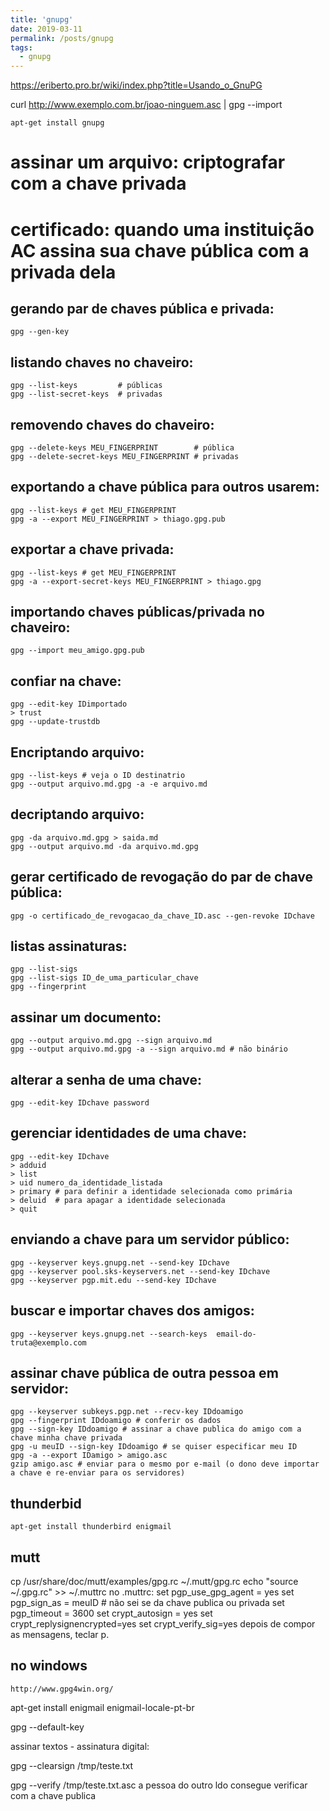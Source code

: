 ```yaml
---
title: 'gnupg'
date: 2019-03-11
permalink: /posts/gnupg
tags:
  - gnupg
---
```



https://eriberto.pro.br/wiki/index.php?title=Usando_o_GnuPG

curl http://www.exemplo.com.br/joao-ninguem.asc | gpg --import    

    apt-get install gnupg

# assinar um arquivo: criptografar com a chave privada
# certificado: quando uma instituição AC assina sua chave pública com a privada dela


## gerando par de chaves pública e privada:
 
    gpg --gen-key

## listando chaves no chaveiro:
    
    gpg --list-keys         # públicas
    gpg --list-secret-keys  # privadas

## removendo chaves do chaveiro:

    gpg --delete-keys MEU_FINGERPRINT        # pública
    gpg --delete-secret-keys MEU_FINGERPRINT # privadas

## exportando a chave pública para outros usarem:

    gpg --list-keys # get MEU_FINGERPRINT
    gpg -a --export MEU_FINGERPRINT > thiago.gpg.pub

## exportar a chave privada:

    gpg --list-keys # get MEU_FINGERPRINT
    gpg -a --export-secret-keys MEU_FINGERPRINT > thiago.gpg

## importando chaves públicas/privada no chaveiro:

    gpg --import meu_amigo.gpg.pub

## confiar na chave:

    gpg --edit-key IDimportado
    > trust
    gpg --update-trustdb

## Encriptando arquivo: 

    gpg --list-keys # veja o ID destinatrio
    gpg --output arquivo.md.gpg -a -e arquivo.md
 
## decriptando arquivo:

    gpg -da arquivo.md.gpg > saida.md
    gpg --output arquivo.md -da arquivo.md.gpg

## gerar certificado de revogação do par de chave pública:

    gpg -o certificado_de_revogacao_da_chave_ID.asc --gen-revoke IDchave

## listas assinaturas: 

    gpg --list-sigs
    gpg --list-sigs ID_de_uma_particular_chave
    gpg --fingerprint

## assinar um documento:

    gpg --output arquivo.md.gpg --sign arquivo.md
    gpg --output arquivo.md.gpg -a --sign arquivo.md # não binário

## alterar a senha de uma chave:

    gpg --edit-key IDchave password

## gerenciar identidades de uma chave:

    gpg --edit-key IDchave
    > adduid
    > list
    > uid numero_da_identidade_listada
    > primary # para definir a identidade selecionada como primária
    > deluid  # para apagar a identidade selecionada
    > quit

## enviando a chave para um servidor público:

    gpg --keyserver keys.gnupg.net --send-key IDchave
    gpg --keyserver pool.sks-keyservers.net --send-key IDchave
    gpg --keyserver pgp.mit.edu --send-key IDchave

## buscar e importar chaves dos amigos:

    gpg --keyserver keys.gnupg.net --search-keys  email-do-truta@exemplo.com

## assinar chave pública de outra pessoa em servidor:

    gpg --keyserver subkeys.pgp.net --recv-key IDdoamigo
    gpg --fingerprint IDdoamigo # conferir os dados
    gpg --sign-key IDdoamigo # assinar a chave publica do amigo com a chave minha chave privada
    gpg -u meuID --sign-key IDdoamigo # se quiser especificar meu ID
    gpg -a --export IDamigo > amigo.asc
    gzip amigo.asc # enviar para o mesmo por e-mail (o dono deve importar a chave e re-enviar para os servidores)

## thunderbid

    apt-get install thunderbird enigmail

## mutt
   cp /usr/share/doc/mutt/examples/gpg.rc ~/.mutt/gpg.rc
   echo "source ~/.gpg.rc" >> ~/.muttrc
   no .muttrc:
   set pgp_use_gpg_agent = yes
   set pgp_sign_as = meuID # não sei se da chave publica ou privada
   set pgp_timeout = 3600
   set crypt_autosign = yes
   set crypt_replysignencrypted=yes
   set crypt_verify_sig=yes
   depois de compor as mensagens, teclar p. 

## no windows

    http://www.gpg4win.org/
apt-get install enigmail enigmail-locale-pt-br

gpg --default-key 

assinar textos - assinatura digital:

gpg --clearsign /tmp/teste.txt

gpg --verify /tmp/teste.txt.asc a pessoa do outro ldo consegue verificar com a chave publica


